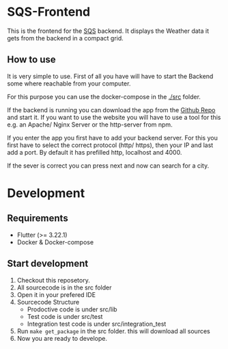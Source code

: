 # SQS-Frontend

This is the frontend for the [SQS](https://codeberg.org/Birkenfunk/SQS) backend. It displays the Weather data it gets from the backend in a compact grid.

## How to use
It is very simple to use. First of all you have will have to start the Backend some where reachable from your computer.

For this purpose you can use the docker-compose in the [./src](./src) folder.

If the backend is running you can download the app from the [Github Repo](https://github.com/birkenfunk/SQS-Frontend/releases) and start it. If you want to use the website you will have to use a tool for this e.g. an Apache/ Nginx Server or the http-server from npm.

If you enter the app you first have to add your backend server. For this you first have to select the correct protocol (http/ https), then your IP and last add a port. By default it has prefilled http, localhost and 4000.

If the sever is correct you can press next and now can search for a city.

# Development
## Requirements
- Flutter (>= 3.22.1) 
- Docker & Docker-compose

## Start development

1. Checkout this reposetory.
1. All sourcecode is in the src folder 
1. Open it in your prefered IDE
2. Sourcecode Structure
	- Prodoctive code is under src/lib 
	- Test code is under src/test
	- Integration test code is under src/integration_test
1. Run `make get_package` in the src folder. this will download all sources
2. Now you are ready to develope.
